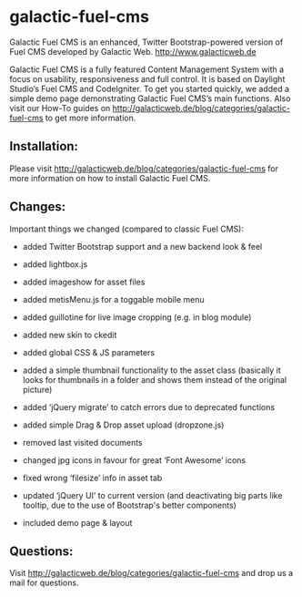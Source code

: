 # galactic-fuel-cms
Galactic Fuel CMS is an enhanced, Twitter Bootstrap-powered version of Fuel CMS developed by Galactic Web.
http://www.galacticweb.de

Galactic Fuel CMS is a fully featured Content Management System with a focus on usability, responsiveness and full control. It is based on Daylight Studio’s Fuel CMS and CodeIgniter. 
To get you started quickly, we added a simple demo page demonstrating Galactic Fuel CMS’s main functions. Also visit our How-To guides on http://galacticweb.de/blog/categories/galactic-fuel-cms to get more information.


## Installation:
Please visit http://galacticweb.de/blog/categories/galactic-fuel-cms for more information on how to install Galactic Fuel CMS.


## Changes:
Important things we changed (compared to classic Fuel CMS):

- added Twitter Bootstrap support and a new backend look & feel
- added lightbox.js
- added imageshow for asset files
- added metisMenu.js for a toggable mobile menu
- added guillotine for live image cropping (e.g. in blog module)
- added new skin to ckedit
- added global CSS & JS parameters
- added a simple thumbnail functionality to the asset class (basically it looks for thumbnails in a folder and shows them instead of the original picture)
- added ‘jQuery migrate’ to catch errors due to deprecated functions
- added simple Drag & Drop asset upload (dropzone.js)

- removed last visited documents
- changed jpg icons in favour for great ‘Font Awesome’ icons
- fixed wrong ‘filesize’ info in asset tab
- updated ‘jQuery UI’ to current version (and deactivating big parts like tooltip, due to the use of Bootstrap's better components)

- included demo page & layout


## Questions:
Visit http://galacticweb.de/blog/categories/galactic-fuel-cms and drop us a mail for questions.

